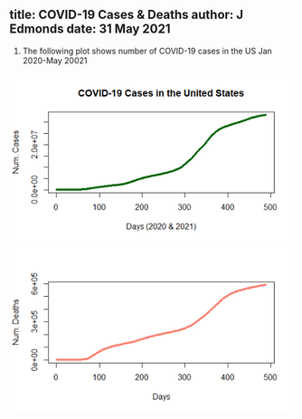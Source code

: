 title: COVID-19 Cases & Deaths
author: J Edmonds
date: 31 May 2021
---
1. The following plot shows number of COVID-19 cases in the US Jan 2020-May 20021


<center>
<img src="covid_cases.png">
<img src="deaths.png">
</center>

